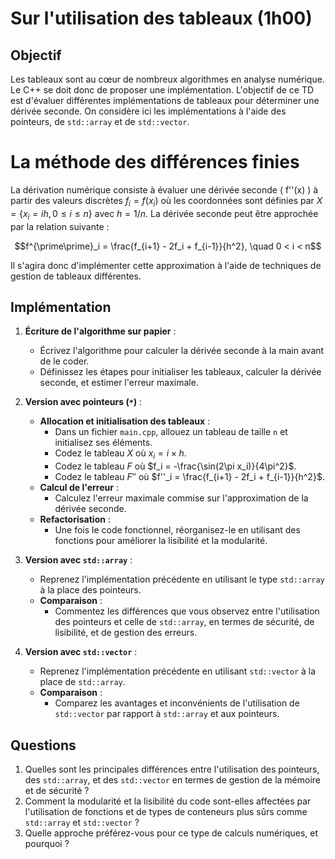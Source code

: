 # Sur l'utilisation des tableaux (1h00)

## Objectif
Les tableaux sont au cœur de nombreux algorithmes en analyse numérique. Le C++ se doit donc de proposer une implémentation.
L'objectif de ce TD est d'évaluer différentes implémentations de tableaux pour déterminer une dérivée seconde.
On considère ici les implémentations à l'aide des pointeurs, de `std::array` et de `std::vector`.

# La méthode des différences finies
La dérivation numérique consiste à évaluer une dérivée seconde \( f''(x) \) à partir des valeurs discrètes $f_i = f(x_i)$ où les coordonnées sont définies par $X = \{x_i = ih, 0 \leq i \leq n\}$ avec $h = 1/n$. La dérivée seconde peut être approchée par la relation suivante :

$$f^{\prime\prime}_i = \frac{f_{i+1} - 2f_i + f_{i-1}}{h^2}, \quad 0 < i < n$$

Il s'agira donc d'implémenter cette approximation à l'aide de techniques de gestion de tableaux différentes.

## Implémentation

1. **Écriture de l'algorithme sur papier** :
   - Écrivez l'algorithme pour calculer la dérivée seconde à la main avant de le coder.
   - Définissez les étapes pour initialiser les tableaux, calculer la dérivée seconde, et estimer l'erreur maximale.

2. **Version avec pointeurs (`*`)** :
   - **Allocation et initialisation des tableaux** :
     - Dans un fichier `main.cpp`, allouez un tableau de taille `n` et initialisez ses éléments.
     - Codez le tableau $X$ où $x_i = i \times h$.
     - Codez le tableau $F$ où $f_i = -\frac{\sin(2\pi x_i)}{4\pi^2}$.
     - Codez le tableau $F''$ où $f''_i = \frac{f_{i+1} - 2f_i + f_{i-1}}{h^2}$.
   - **Calcul de l'erreur** :
     - Calculez l'erreur maximale commise sur l'approximation de la dérivée seconde.
   - **Refactorisation** :
     - Une fois le code fonctionnel, réorganisez-le en utilisant des fonctions pour améliorer la lisibilité et la modularité.

3. **Version avec `std::array`** :
   - Reprenez l'implémentation précédente en utilisant le type `std::array` à la place des pointeurs.
   - **Comparaison** :
     - Commentez les différences que vous observez entre l'utilisation des pointeurs et celle de `std::array`, en termes de sécurité, de lisibilité, et de gestion des erreurs.

4. **Version avec `std::vector`** :
   - Reprenez l'implémentation précédente en utilisant `std::vector` à la place de `std::array`.
   - **Comparaison** :
     - Comparez les avantages et inconvénients de l'utilisation de `std::vector` par rapport à `std::array` et aux pointeurs.

## Questions
1. Quelles sont les principales différences entre l'utilisation des pointeurs, des `std::array`, et des `std::vector` en termes de gestion de la mémoire et de sécurité ?
2. Comment la modularité et la lisibilité du code sont-elles affectées par l'utilisation de fonctions et de types de conteneurs plus sûrs comme `std::array` et `std::vector` ?
3. Quelle approche préférez-vous pour ce type de calculs numériques, et pourquoi ?
    